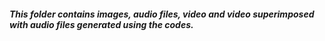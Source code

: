 ##### This folder contains images, audio files, video and video superimposed with audio files generated using the codes.
